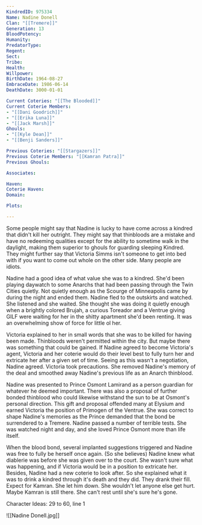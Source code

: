 ```yaml
---
KindredID: 975334
Name: Nadine Donell
Clan: "[[Tremere]]"
Generation: 13
BloodPotency: 
Humanity: 
PredatorType: 
Regent: 
Sect: 
Tribe: 
Health: 
Willpower: 
BirthDate: 1964-08-27
EmbraceDate: 1986-06-14
DeathDate: 3000-01-01

Current Coteries: "[[The Blooded]]"
Current Coterie Members: 
- "[[Dani Goodrich]]"
- "[[Erika Luna]]"
- "[[Jack Marsh]]"
Ghouls: 
- "[[Kyle Dean]]"
- "[[Benji Sanders]]"

Previous Coteries: "[[Stargazers]]"
Previous Coterie Members: "[[Kamran Patra]]"
Previous Ghouls: 

Associates: 

Haven: 
Coterie Haven: 
Domain: 

Plots: 

---
```

Some people might say that Nadine is lucky to have come across a kindred that didn't kill her outright. They might say that thinbloods are a mistake and have no redeeming qualities except for the ability to sometime walk in the daylight, making them superior to ghouls for guarding sleeping Kindred. They might further say that Victoria Simms isn't someone to get into bed with if you want to come out whole on the other side. Many people are idiots.

Nadine had a good idea of what value she was to a kindred. She'd been playing daywatch to some Anarchs that had been passing through the Twin Cities quietly. Not quietly enough as the Scourge of Minneapolis came by during the night and ended them. Nadine fled to the outskirts and watched. She listened and she waited. She thought she was doing it quietly enough when a brightly colored Brujah, a curious Toreador and a Ventrue giving GILF were waiting for her in the shitty apartment she'd been renting. It was an overwhelming show of force for little ol her. 

Victoria explained to her in small words that she was to be killed for having been made. Thinbloods weren't permitted within the city. But maybe there was something that could be gained. If Nadine agreed to become Victoria's agent, Victoria and her coterie would do their level best to fully turn her and extricate her after a given set of time. Seeing as this wasn't a negotiation, Nadine agreed. Victoria took precautions. She removed Nadine's memory of the deal and smoothed away Nadine's previous life as an Anarch thinblood. 

Nadine was presented to Prince Osmont Lamirand as a person guardian for whatever he deemed important. There was also a proposal of further bonded thinblood who could likewise withstand the sun to be at Osmont's personal direction. This gift and proposal offended many at Elysium and earned Victoria the position of Primogen of the Ventrue. She was correct to shape Nadine's memories as the Prince demanded that the bond be surrendered to a Tremere. Nadine passed a number of terrible tests. She was watched night and day, and she loved Prince Osmont more than life itself. 

When the blood bond, several implanted suggestions triggered and Nadine was free to fully be herself once again. (So she believes) Nadine knew what diablerie was before she was given over to the court. She wasn't sure what was happening, and if Victoria would be in a position to extricate her. Besides, Nadine had a new coterie to look after. So she explained what it was to drink a kindred through it's death and they did. They drank their fill. Expect for Kamran. She let him down. She wouldn't let anyone else get hurt. Maybe Kamran is still there. She can't rest until she's sure he's gone. 

Character Ideas: 
29 to 60, line 1

![[Nadine Donell.jpg]]